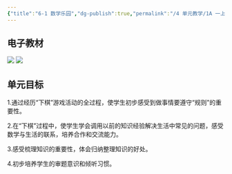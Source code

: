 ```yaml
---
{"title":"6-1 数学乐园","dg-publish":true,"permalink":"/4 单元教学/1A 一上/6-1 数学乐园/","dgPassFrontmatter":true,"noteIcon":""}
---
```



## 电子教材

<p class="grid-4">
	<img loading="lazy" decoding="async" src="https://book.pep.com.cn/1221001101121/files/mobile/88.jpg">
	<img loading="lazy" decoding="async" src="https://book.pep.com.cn/1221001101121/files/mobile/89.jpg">
</p>

## 单元目标

1.通过经历“下棋”游戏活动的全过程，使学生初步感受到做事情要遵守“规则”的重要性。

2.在“下棋”过程中，使学生学会调用以前的知识经验解决生活中常见的问题，感受数学与生活的联系，培养合作和交流能力。

3.感受梳理知识的重要性，体会归纳整理知识的好处。

4.初步培养学生的审题意识和倾听习惯。


